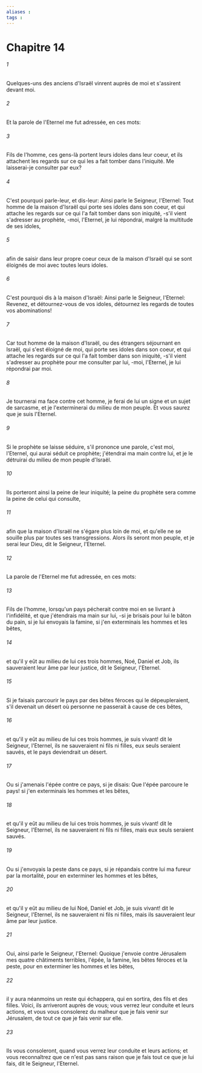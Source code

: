 ```yaml
---
aliases : 
tags : 
---
```


# Chapitre 14

###### 1
Quelques-uns des anciens d'Israël vinrent auprès de moi et s'assirent devant moi.
###### 2
Et la parole de l'Eternel me fut adressée, en ces mots:
###### 3
Fils de l'homme, ces gens-là portent leurs idoles dans leur coeur, et ils attachent les regards sur ce qui les a fait tomber dans l'iniquité. Me laisserai-je consulter par eux?
###### 4
C'est pourquoi parle-leur, et dis-leur: Ainsi parle le Seigneur, l'Eternel: Tout homme de la maison d'Israël qui porte ses idoles dans son coeur, et qui attache les regards sur ce qui l'a fait tomber dans son iniquité, -s'il vient s'adresser au prophète, -moi, l'Eternel, je lui répondrai, malgré la multitude de ses idoles,
###### 5
afin de saisir dans leur propre coeur ceux de la maison d'Israël qui se sont éloignés de moi avec toutes leurs idoles.
###### 6
C'est pourquoi dis à la maison d'Israël: Ainsi parle le Seigneur, l'Eternel: Revenez, et détournez-vous de vos idoles, détournez les regards de toutes vos abominations!
###### 7
Car tout homme de la maison d'Israël, ou des étrangers séjournant en Israël, qui s'est éloigné de moi, qui porte ses idoles dans son coeur, et qui attache les regards sur ce qui l'a fait tomber dans son iniquité, -s'il vient s'adresser au prophète pour me consulter par lui, -moi, l'Eternel, je lui répondrai par moi.
###### 8
Je tournerai ma face contre cet homme, je ferai de lui un signe et un sujet de sarcasme, et je l'exterminerai du milieu de mon peuple. Et vous saurez que je suis l'Eternel.
###### 9
Si le prophète se laisse séduire, s'il prononce une parole, c'est moi, l'Eternel, qui aurai séduit ce prophète; j'étendrai ma main contre lui, et je le détruirai du milieu de mon peuple d'Israël.
###### 10
Ils porteront ainsi la peine de leur iniquité; la peine du prophète sera comme la peine de celui qui consulte,
###### 11
afin que la maison d'Israël ne s'égare plus loin de moi, et qu'elle ne se souille plus par toutes ses transgressions. Alors ils seront mon peuple, et je serai leur Dieu, dit le Seigneur, l'Eternel.
###### 12
La parole de l'Eternel me fut adressée, en ces mots:
###### 13
Fils de l'homme, lorsqu'un pays pécherait contre moi en se livrant à l'infidélité, et que j'étendrais ma main sur lui, -si je brisais pour lui le bâton du pain, si je lui envoyais la famine, si j'en exterminais les hommes et les bêtes,
###### 14
et qu'il y eût au milieu de lui ces trois hommes, Noé, Daniel et Job, ils sauveraient leur âme par leur justice, dit le Seigneur, l'Eternel.
###### 15
Si je faisais parcourir le pays par des bêtes féroces qui le dépeupleraient, s'il devenait un désert où personne ne passerait à cause de ces bêtes,
###### 16
et qu'il y eût au milieu de lui ces trois hommes, je suis vivant! dit le Seigneur, l'Eternel, ils ne sauveraient ni fils ni filles, eux seuls seraient sauvés, et le pays deviendrait un désert.
###### 17
Ou si j'amenais l'épée contre ce pays, si je disais: Que l'épée parcoure le pays! si j'en exterminais les hommes et les bêtes,
###### 18
et qu'il y eût au milieu de lui ces trois hommes, je suis vivant! dit le Seigneur, l'Eternel, ils ne sauveraient ni fils ni filles, mais eux seuls seraient sauvés.
###### 19
Ou si j'envoyais la peste dans ce pays, si je répandais contre lui ma fureur par la mortalité, pour en exterminer les hommes et les bêtes,
###### 20
et qu'il y eût au milieu de lui Noé, Daniel et Job, je suis vivant! dit le Seigneur, l'Eternel, ils ne sauveraient ni fils ni filles, mais ils sauveraient leur âme par leur justice.
###### 21
Oui, ainsi parle le Seigneur, l'Eternel: Quoique j'envoie contre Jérusalem mes quatre châtiments terribles, l'épée, la famine, les bêtes féroces et la peste, pour en exterminer les hommes et les bêtes,
###### 22
il y aura néanmoins un reste qui échappera, qui en sortira, des fils et des filles. Voici, ils arriveront auprès de vous; vous verrez leur conduite et leurs actions, et vous vous consolerez du malheur que je fais venir sur Jérusalem, de tout ce que je fais venir sur elle.
###### 23
Ils vous consoleront, quand vous verrez leur conduite et leurs actions; et vous reconnaîtrez que ce n'est pas sans raison que je fais tout ce que je lui fais, dit le Seigneur, l'Eternel.
